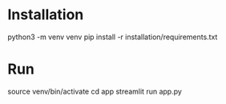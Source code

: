 # Installation
python3 -m venv venv
pip install -r installation/requirements.txt

# Run
source venv/bin/activate
cd app
streamlit run app.py
